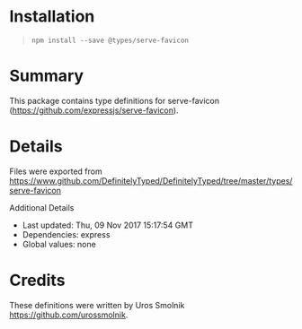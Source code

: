 # Installation
> `npm install --save @types/serve-favicon`

# Summary
This package contains type definitions for serve-favicon (https://github.com/expressjs/serve-favicon).

# Details
Files were exported from https://www.github.com/DefinitelyTyped/DefinitelyTyped/tree/master/types/serve-favicon

Additional Details
 * Last updated: Thu, 09 Nov 2017 15:17:54 GMT
 * Dependencies: express
 * Global values: none

# Credits
These definitions were written by Uros Smolnik <https://github.com/urossmolnik>.
